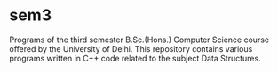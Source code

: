 # sem3
Programs of the third semester B.Sc.(Hons.) Computer Science course offered by the University of Delhi.
This repository contains various programs written in C++ code related to the subject Data Structures.
